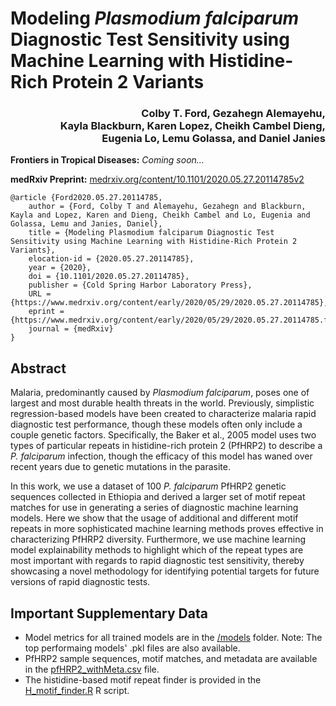 # Modeling _Plasmodium falciparum_ Diagnostic Test Sensitivity using Machine Learning with Histidine-Rich Protein 2 Variants

<h3 align = "right">Colby T. Ford, Gezahegn Alemayehu,<br>Kayla Blackburn, Karen Lopez, Cheikh Cambel Dieng,<br>Eugenia Lo, Lemu Golassa, and Daniel Janies</h3>

__Frontiers in Tropical Diseases:__ _Coming soon..._

__medRxiv Preprint:__ [medrxiv.org/content/10.1101/2020.05.27.20114785v2](https://www.medrxiv.org/content/10.1101/2020.05.27.20114785v2)

```
@article {Ford2020.05.27.20114785,
	author = {Ford, Colby T and Alemayehu, Gezahegn and Blackburn, Kayla and Lopez, Karen and Dieng, Cheikh Cambel and Lo, Eugenia and Golassa, Lemu and Janies, Daniel},
	title = {Modeling Plasmodium falciparum Diagnostic Test Sensitivity using Machine Learning with Histidine-Rich Protein 2 Variants},
	elocation-id = {2020.05.27.20114785},
	year = {2020},
	doi = {10.1101/2020.05.27.20114785},
	publisher = {Cold Spring Harbor Laboratory Press},
	URL = {https://www.medrxiv.org/content/early/2020/05/29/2020.05.27.20114785},
	eprint = {https://www.medrxiv.org/content/early/2020/05/29/2020.05.27.20114785.full.pdf},
	journal = {medRxiv}
}
```

## Abstract
Malaria, predominantly caused by _Plasmodium falciparum_, poses one of largest and most durable health threats in the world. Previously, simplistic regression-based models have been created to characterize malaria rapid diagnostic test performance, though these models often only include a couple genetic factors. Specifically, the Baker et al., 2005 model uses two types of particular repeats in histidine-rich protein 2 (PfHRP2) to describe a _P. falciparum_ infection, though the efficacy of this model has waned over recent years due to genetic mutations in the parasite.

In this work, we use a dataset of 100 _P. falciparum_ PfHRP2 genetic sequences collected in Ethiopia and derived a larger set of motif repeat matches for use in generating a series of diagnostic machine learning models. Here we show that the usage of additional and different motif repeats in more sophisticated machine learning methods proves effective in characterizing PfHRP2 diversity. Furthermore, we use machine learning model explainability methods to highlight which of the repeat types are most important with regards to rapid diagnostic test sensitivity, thereby showcasing a novel methodology for identifying potential targets for future versions of rapid diagnostic tests.


## Important Supplementary Data
- Model metrics for all trained models are in the [/models](/models) folder. Note: The top performaing models' .pkl files are also available.
- PfHRP2 sample sequences, motif matches, and metadata are available in the [pfHRP2_withMeta.csv](pfHRP2_withMeta.csv) file.
- The histidine-based motif repeat finder is provided in the [H_motif_finder.R](H_motif_finder.R) R script.
